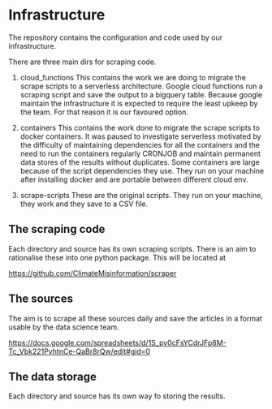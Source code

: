 # Infrastructure
The repository  contains the configuration and code used by our infrastructure. 

There are  three main dirs for scraping code.

1) cloud_functions
This contains the work we  are doing to migrate the  scrape scripts to  a serverless architecture. Google cloud 
functions run a scraping script and save the  output to  a bigquery table.   Because google maintain the
infrastructure it is expected to require the least upkeep by the team. For that reason it is our favoured 
option. 

2) containers
This contains the  work done to migrate  the  scrape scripts to  docker containers. It was paused to investigate 
serverless motivated by the  difficulty  of maintaining dependencies for all the containers and the need to 
run the containers regularly  CRONJOB and maintain permanent data stores of the results without duplicates. 
Some containers are large because of the script dependencies they  use. 
They  run on your machine  after installing docker and are portable between different cloud env. 

3) scrape-scripts
These are the original scripts. They run on your machine, they  work and they save to a CSV file.

##  The scraping code
Each directory and source has its own scraping scripts.  There is an aim to rationalise these into one 
python package. This will be located at 

https://github.com/ClimateMisinformation/scraper 


## The sources
The aim is to scrape all these sources daily and save the articles in a format  usable by the  data science
team.

https://docs.google.com/spreadsheets/d/1S_pv0cFsYCdrJFp8M-Tc_Vbk221PvhtnCe-QaBr8rQw/edit#gid=0


## The  data storage
Each directory and source has its own way  fo storing the results.